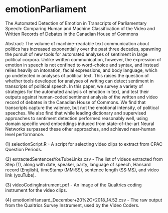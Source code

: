 # emotionParliament
The Automated Detection of Emotion in Transcripts of Parliamentary Speech: Comparing Human and Machine Classification of the Video and Written Records of Debates in the Canadian House of Commons

Abstract: The volume of machine-readable text communication about politics has increased exponentially over the past three decades, spawning the pursuit of new tools for automated analyses of sentiment in large political corpora.  Unlike written communication, however, the expression of emotion in speech is not confined to word-choice and syntax, and instead relies heavily on intonation, facial expressions, and body language, which go undetected in analyses of political text.  This raises the question of whether tools developed for analyses of writing can detect sentiment in transcripts of political speech.  In this paper, we survey a variety of strategies for the automated analysis of emotion in text, and test their outputs against human-coded sentiment analysis of the written and video record of debates in the Canadian House of Commons. We find that transcripts capture the valence, but not the emotional intensity, of political speeches. We also find that while leading dictionary and supervised approaches to sentiment detection performed reasonably well, using domain specific word embeddings induced from state-of-the-art Neural Networks surpassed these other approaches, and achieved near-human level performance. 

(1) selectionScript.R - A script for selecting video clips to extract from CPAC Question Periods.

(2) extractedSentencesYouTubeLinks.csv - The list of videos extracted from Step (1), along with date, speaker, party, language of speech, Hansard record (English), timeStamp (MM:SS), sentence length (SS:MS), and video link (youTube). 

(3) videoCodingInstrument.pdf - An image of the Qualtrics coding instrument for the video clips.

(4) emotionInHansard_December+20%2C+2018_14.52.csv - The raw output from the Qualtrics Survey Instrument, used by the Video Coders.





